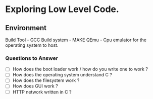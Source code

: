 # Exploring Low Level Code.

## Environment

Build Tool
    - GCC
Build system
    - MAKE
QEmu
    - Cpu emulator for the operating system to host.

### Questions to Answer

- [ ] How does the boot loader work / how do you write one to work ?
- [ ] How does the operating system understand C ?
- [ ] How does the filesystem work ?
- [ ] How does GUI work ?
- [ ] HTTP network written in C ?
